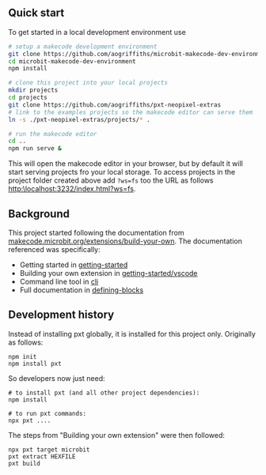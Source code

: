 
## Quick start

To get started in a local development environment use

```bash
# setup a makecode development environment
git clone https://github.com/aogriffiths/microbit-makecode-dev-environment
cd microbit-makecode-dev-environment
npm install

# clone this project into your local projects
mkdir projects
cd projects
git clone https://github.com/aogriffiths/pxt-neopixel-extras
# link to the examples projects so the makecode editor can serve them
ln -s ./pxt-neopixel-extras/projects/* .

# run the makecode editor
cd ..
npm run serve &

```

This will open the makecode editor in your browser, but by default it will start serving projects fro your local storage. To access projects in the project folder created above add `?ws=fs` too the URL as follows [http:\\localhost:3232/index.html?ws=fs]().

## Background

This project started following the documentation from [makecode.microbit.org/extensions/build-your-own](https://makecode.microbit.org/extensions/build-your-own). The documentation referenced was specifically:

 * Getting started in [getting-started](https://makecode.com/extensions/getting-started)
 * Building your own extension in [getting-started/vscode](https://makecode.com/extensions/getting-started/vscode)
 * Command line tool in [cli](https://makecode.com/cli)
 * Full documentation in [defining-blocks](https://makecode.com/defining-blocks)

## Development history

Instead of installing pxt globally, it is installed for this project only. Originally as follows:

```
npm init
npm install pxt
```

So developers now just need:

```
# to install pxt (and all other project dependencies):
npm install

# to run pxt commands:
npx pxt ....
```

The steps from "Building your own extension" were then followed:
```
npx pxt target microbit
pxt extract HEXFILE
pxt build
```
